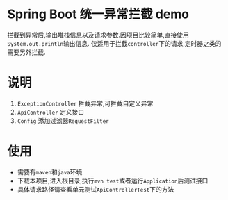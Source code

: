 # Spring Boot 统一异常拦截 demo
拦截到异常后,输出堆栈信息以及请求参数.因项目比较简单,直接使用`System.out.println`输出信息.
仅适用于拦截`controller`下的请求,定时器之类的需要另外拦截.

# 说明
1. `ExceptionController` 拦截异常,可拦截自定义异常
2. `ApiController` 定义接口
3. `Config` 添加过滤器`RequestFilter`

# 使用
* 需要有`maven`和`java`环境
* 下载本项目,进入根目录,执行`mvn test`或者运行`Application`后测试接口
* 具体请求路径请查看单元测试`ApiControllerTest`下的方法